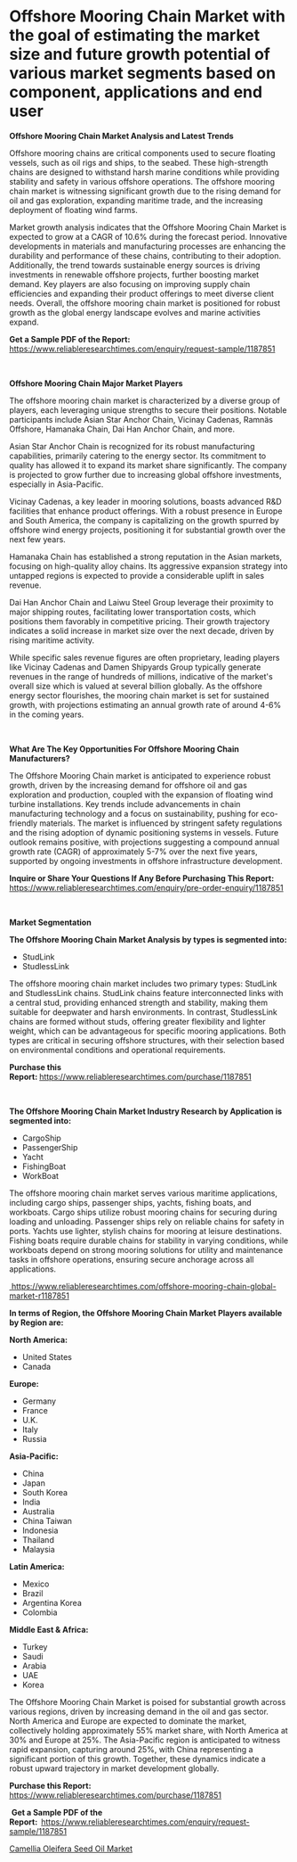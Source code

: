<p><h1>Offshore Mooring Chain Market with the goal of estimating the market size and future growth potential of various market segments based on component, applications and end user</h1></p><p><strong>Offshore Mooring Chain Market Analysis and Latest Trends</strong></p>
<p><p>Offshore mooring chains are critical components used to secure floating vessels, such as oil rigs and ships, to the seabed. These high-strength chains are designed to withstand harsh marine conditions while providing stability and safety in various offshore operations. The offshore mooring chain market is witnessing significant growth due to the rising demand for oil and gas exploration, expanding maritime trade, and the increasing deployment of floating wind farms.</p><p>Market growth analysis indicates that the Offshore Mooring Chain Market is expected to grow at a CAGR of 10.6% during the forecast period. Innovative developments in materials and manufacturing processes are enhancing the durability and performance of these chains, contributing to their adoption. Additionally, the trend towards sustainable energy sources is driving investments in renewable offshore projects, further boosting market demand. Key players are also focusing on improving supply chain efficiencies and expanding their product offerings to meet diverse client needs. Overall, the offshore mooring chain market is positioned for robust growth as the global energy landscape evolves and marine activities expand.</p></p>
<p><strong>Get a Sample PDF of the Report:&nbsp;</strong> <a href="https://www.reliableresearchtimes.com/enquiry/request-sample/1187851?utm_campaign=2989&utm_medium=2&utm_source=Github&utm_content=ia&utm_term=06032025&utm_id=offshore-mooring-chain">https://www.reliableresearchtimes.com/enquiry/request-sample/1187851</a></p>
<p>&nbsp;</p>
<p><strong>Offshore Mooring Chain Major Market Players</strong></p>
<p><p>The offshore mooring chain market is characterized by a diverse group of players, each leveraging unique strengths to secure their positions. Notable participants include Asian Star Anchor Chain, Vicinay Cadenas, Ramnäs Offshore, Hamanaka Chain, Dai Han Anchor Chain, and more. </p><p>Asian Star Anchor Chain is recognized for its robust manufacturing capabilities, primarily catering to the energy sector. Its commitment to quality has allowed it to expand its market share significantly. The company is projected to grow further due to increasing global offshore investments, especially in Asia-Pacific.</p><p>Vicinay Cadenas, a key leader in mooring solutions, boasts advanced R&D facilities that enhance product offerings. With a robust presence in Europe and South America, the company is capitalizing on the growth spurred by offshore wind energy projects, positioning it for substantial growth over the next few years.</p><p>Hamanaka Chain has established a strong reputation in the Asian markets, focusing on high-quality alloy chains. Its aggressive expansion strategy into untapped regions is expected to provide a considerable uplift in sales revenue.</p><p>Dai Han Anchor Chain and Laiwu Steel Group leverage their proximity to major shipping routes, facilitating lower transportation costs, which positions them favorably in competitive pricing. Their growth trajectory indicates a solid increase in market size over the next decade, driven by rising maritime activity.</p><p>While specific sales revenue figures are often proprietary, leading players like Vicinay Cadenas and Damen Shipyards Group typically generate revenues in the range of hundreds of millions, indicative of the market's overall size which is valued at several billion globally. As the offshore energy sector flourishes, the mooring chain market is set for sustained growth, with projections estimating an annual growth rate of around 4-6% in the coming years.</p></p>
<p>&nbsp;</p>
<p><strong>What Are The Key Opportunities For Offshore Mooring Chain Manufacturers?</strong></p>
<p><p>The Offshore Mooring Chain market is anticipated to experience robust growth, driven by the increasing demand for offshore oil and gas exploration and production, coupled with the expansion of floating wind turbine installations. Key trends include advancements in chain manufacturing technology and a focus on sustainability, pushing for eco-friendly materials. The market is influenced by stringent safety regulations and the rising adoption of dynamic positioning systems in vessels. Future outlook remains positive, with projections suggesting a compound annual growth rate (CAGR) of approximately 5-7% over the next five years, supported by ongoing investments in offshore infrastructure development.</p></p>
<p><strong>Inquire or Share Your Questions If Any Before Purchasing This Report:</strong> <a href="https://www.reliableresearchtimes.com/enquiry/pre-order-enquiry/1187851?utm_campaign=2989&utm_medium=2&utm_source=Github&utm_content=ia&utm_term=06032025&utm_id=offshore-mooring-chain">https://www.reliableresearchtimes.com/enquiry/pre-order-enquiry/1187851</a></p>
<p>&nbsp;</p>
<p><strong>Market Segmentation</strong></p>
<p><strong>The Offshore Mooring Chain Market Analysis by types is segmented into:</strong></p>
<p><ul><li>StudLink</li><li>StudlessLink</li></ul></p>
<p><p>The offshore mooring chain market includes two primary types: StudLink and StudlessLink chains. StudLink chains feature interconnected links with a central stud, providing enhanced strength and stability, making them suitable for deepwater and harsh environments. In contrast, StudlessLink chains are formed without studs, offering greater flexibility and lighter weight, which can be advantageous for specific mooring applications. Both types are critical in securing offshore structures, with their selection based on environmental conditions and operational requirements.</p></p>
<p><strong>Purchase this Report:&nbsp;</strong><a href="https://www.reliableresearchtimes.com/purchase/1187851?utm_campaign=2989&utm_medium=2&utm_source=Github&utm_content=ia&utm_term=06032025&utm_id=offshore-mooring-chain">https://www.reliableresearchtimes.com/purchase/1187851</a></p>
<p>&nbsp;</p>
<p><strong>The Offshore Mooring Chain Market Industry Research by Application is segmented into:</strong></p>
<p><ul><li>CargoShip</li><li>PassengerShip</li><li>Yacht</li><li>FishingBoat</li><li>WorkBoat</li></ul></p>
<p><p>The offshore mooring chain market serves various maritime applications, including cargo ships, passenger ships, yachts, fishing boats, and workboats. Cargo ships utilize robust mooring chains for securing during loading and unloading. Passenger ships rely on reliable chains for safety in ports. Yachts use lighter, stylish chains for mooring at leisure destinations. Fishing boats require durable chains for stability in varying conditions, while workboats depend on strong mooring solutions for utility and maintenance tasks in offshore operations, ensuring secure anchorage across all applications.</p></p>
<p><a href="https://www.reliableresearchtimes.com/offshore-mooring-chain-global-market-r1187851?utm_campaign=2989&utm_medium=2&utm_source=Github&utm_content=ia&utm_term=06032025&utm_id=offshore-mooring-chain">&nbsp;https://www.reliableresearchtimes.com/offshore-mooring-chain-global-market-r1187851</a></p>
<p><strong>In terms of Region, the Offshore Mooring Chain Market Players available by Region are:</strong></p>
<p>
    <p> <strong> North America: </strong>
        <ul>
            <li>United States</li>
            <li>Canada</li>
        </ul>
        </p> 
    <p> <strong> Europe: </strong>
        <ul>
            <li>Germany</li>
            <li>France</li>
            <li>U.K.</li>
            <li>Italy</li>
            <li>Russia</li>
        </ul>
        </p> 
    <p> <strong> Asia-Pacific: </strong>
        <ul>
            <li>China</li>
            <li>Japan</li>
            <li>South Korea</li>
            <li>India</li>
            <li>Australia</li>
            <li>China Taiwan</li>
            <li>Indonesia</li>
            <li>Thailand</li>
            <li>Malaysia</li>
        </ul>
        </p> 
    <p> <strong> Latin America: </strong>
        <ul>
            <li>Mexico</li>
            <li>Brazil</li>
            <li>Argentina Korea</li>
            <li>Colombia</li>
        </ul>
        </p> 
    <p> <strong> Middle East & Africa: </strong>
        <ul>
            <li>Turkey</li>
            <li>Saudi</li>
            <li>Arabia</li>
            <li>UAE</li>
            <li>Korea</li>
        </ul>
    </p>
    </p>
<p><p>The Offshore Mooring Chain Market is poised for substantial growth across various regions, driven by increasing demand in the oil and gas sector. North America and Europe are expected to dominate the market, collectively holding approximately 55% market share, with North America at 30% and Europe at 25%. The Asia-Pacific region is anticipated to witness rapid expansion, capturing around 25%, with China representing a significant portion of this growth. Together, these dynamics indicate a robust upward trajectory in market development globally.</p></p>
<p><strong>Purchase this Report: </strong><a href="https://www.reliableresearchtimes.com/purchase/1187851?utm_campaign=2989&utm_medium=2&utm_source=Github&utm_content=ia&utm_term=06032025&utm_id=offshore-mooring-chain">https://www.reliableresearchtimes.com/purchase/1187851</a></p>
<p>&nbsp;<strong>Get a Sample PDF of the Report:&nbsp;&nbsp;</strong><a href="https://www.reliableresearchtimes.com/enquiry/request-sample/1187851?utm_campaign=2989&utm_medium=2&utm_source=Github&utm_content=ia&utm_term=06032025&utm_id=offshore-mooring-chain">https://www.reliableresearchtimes.com/enquiry/request-sample/1187851</a></p>
<p><strong></strong></p>
<p><p><a href="https://github.com/meuskocov/Market-Research-Report-List-1/blob/main/camellia-oleifera-seed-oil-market.md?utm_campaign=2989&utm_medium=2&utm_source=Github&utm_content=ia&utm_term=06032025&utm_id=offshore-mooring-chain">Camellia Oleifera Seed Oil Market</a></p></p>
